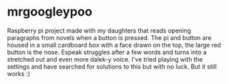 # mrgoogleypoo
Raspberry pi project made with my daughters that reads opening paragraphs from novels when a button is pressed. The pi and button are housed in a small cardboard box with a face drawn on the top, the large red button is the nose.
Espeak struggles after a few words and turns into a stretched out and even more dalek-y voice. I've tried playing with the settings and have searched for solutions to this but with no luck. But it still works :)
